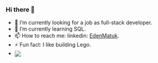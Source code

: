 ### Hi there 👋

- 🔭 I’m currently looking for a job as full-stack developer.
- 🌱 I’m currently learning SQL.
- 📫 How to reach me: linkedin: [EdenMatuk](https://www.linkedin.com/in/eden-matuk-b2407b219/).
- ⚡ Fun fact: I like building Lego.
- <img align="center" src="https://github-readme-stats.vercel.app/api/<CARD_TYPE>/?username=EdenMatuk&theme=<THEME_NAME>" />


